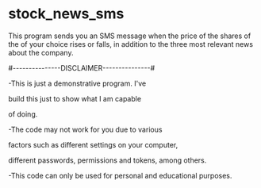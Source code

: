 # stock_news_sms

This program sends you an SMS message when 
the price of the shares of the of your choice 
rises or falls, in addition to the three most 
relevant news about the company.

#---------------DISCLAIMER---------------#

-This is just a demonstrative program. I've

build this just to show what I am capable

of doing.

-The code may not work for you due to various

factors such as different settings on your computer,

different passwords, permissions and tokens, among others.

-This code can only be used for personal and educational purposes.

